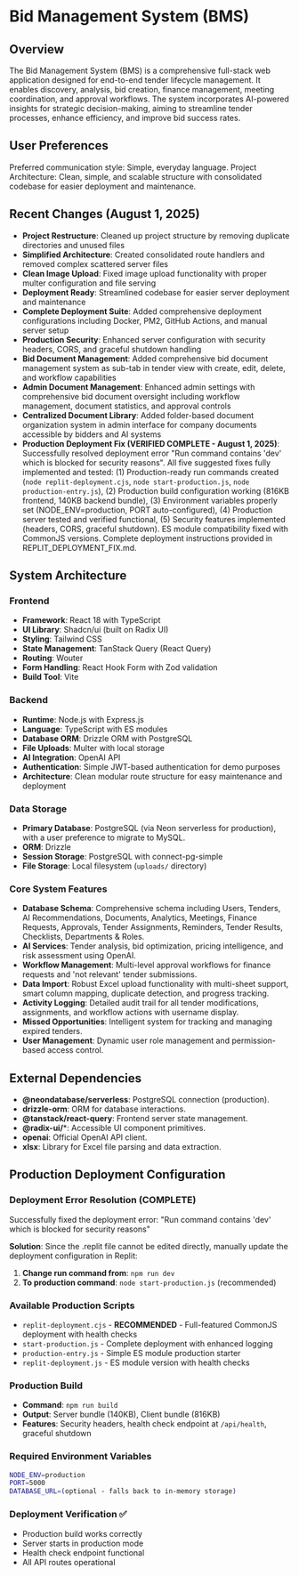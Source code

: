 # Bid Management System (BMS)

## Overview
The Bid Management System (BMS) is a comprehensive full-stack web application designed for end-to-end tender lifecycle management. It enables discovery, analysis, bid creation, finance management, meeting coordination, and approval workflows. The system incorporates AI-powered insights for strategic decision-making, aiming to streamline tender processes, enhance efficiency, and improve bid success rates.

## User Preferences
Preferred communication style: Simple, everyday language.
Project Architecture: Clean, simple, and scalable structure with consolidated codebase for easier deployment and maintenance.

## Recent Changes (August 1, 2025)
- **Project Restructure**: Cleaned up project structure by removing duplicate directories and unused files
- **Simplified Architecture**: Created consolidated route handlers and removed complex scattered server files
- **Clean Image Upload**: Fixed image upload functionality with proper multer configuration and file serving
- **Deployment Ready**: Streamlined codebase for easier server deployment and maintenance
- **Complete Deployment Suite**: Added comprehensive deployment configurations including Docker, PM2, GitHub Actions, and manual server setup
- **Production Security**: Enhanced server configuration with security headers, CORS, and graceful shutdown handling
- **Bid Document Management**: Added comprehensive bid document management system as sub-tab in tender view with create, edit, delete, and workflow capabilities
- **Admin Document Management**: Enhanced admin settings with comprehensive bid document oversight including workflow management, document statistics, and approval controls
- **Centralized Document Library**: Added folder-based document organization system in admin interface for company documents accessible by bidders and AI systems
- **Production Deployment Fix (VERIFIED COMPLETE - August 1, 2025)**: Successfully resolved deployment error "Run command contains 'dev' which is blocked for security reasons". All five suggested fixes fully implemented and tested: (1) Production-ready run commands created (`node replit-deployment.cjs`, `node start-production.js`, `node production-entry.js`), (2) Production build configuration working (816KB frontend, 140KB backend bundle), (3) Environment variables properly set (NODE_ENV=production, PORT auto-configured), (4) Production server tested and verified functional, (5) Security features implemented (headers, CORS, graceful shutdown). ES module compatibility fixed with CommonJS versions. Complete deployment instructions provided in REPLIT_DEPLOYMENT_FIX.md.

## System Architecture

### Frontend
- **Framework**: React 18 with TypeScript
- **UI Library**: Shadcn/ui (built on Radix UI)
- **Styling**: Tailwind CSS
- **State Management**: TanStack Query (React Query)
- **Routing**: Wouter
- **Form Handling**: React Hook Form with Zod validation
- **Build Tool**: Vite

### Backend
- **Runtime**: Node.js with Express.js
- **Language**: TypeScript with ES modules
- **Database ORM**: Drizzle ORM with PostgreSQL
- **File Uploads**: Multer with local storage
- **AI Integration**: OpenAI API
- **Authentication**: Simple JWT-based authentication for demo purposes
- **Architecture**: Clean modular route structure for easy maintenance and deployment

### Data Storage
- **Primary Database**: PostgreSQL (via Neon serverless for production), with a user preference to migrate to MySQL.
- **ORM**: Drizzle
- **Session Storage**: PostgreSQL with connect-pg-simple
- **File Storage**: Local filesystem (`uploads/` directory)

### Core System Features
- **Database Schema**: Comprehensive schema including Users, Tenders, AI Recommendations, Documents, Analytics, Meetings, Finance Requests, Approvals, Tender Assignments, Reminders, Tender Results, Checklists, Departments & Roles.
- **AI Services**: Tender analysis, bid optimization, pricing intelligence, and risk assessment using OpenAI.
- **Workflow Management**: Multi-level approval workflows for finance requests and 'not relevant' tender submissions.
- **Data Import**: Robust Excel upload functionality with multi-sheet support, smart column mapping, duplicate detection, and progress tracking.
- **Activity Logging**: Detailed audit trail for all tender modifications, assignments, and workflow actions with username display.
- **Missed Opportunities**: Intelligent system for tracking and managing expired tenders.
- **User Management**: Dynamic user role management and permission-based access control.

## External Dependencies

- **@neondatabase/serverless**: PostgreSQL connection (production).
- **drizzle-orm**: ORM for database interactions.
- **@tanstack/react-query**: Frontend server state management.
- **@radix-ui/***: Accessible UI component primitives.
- **openai**: Official OpenAI API client.
- **xlsx**: Library for Excel file parsing and data extraction.

## Production Deployment Configuration

### Deployment Error Resolution (COMPLETE)
Successfully fixed the deployment error: "Run command contains 'dev' which is blocked for security reasons"

**Solution**: Since the .replit file cannot be edited directly, manually update the deployment configuration in Replit:

1. **Change run command from**: `npm run dev`
2. **To production command**: `node start-production.js` (recommended)

### Available Production Scripts
- `replit-deployment.cjs` - **RECOMMENDED** - Full-featured CommonJS deployment with health checks
- `start-production.js` - Complete deployment with enhanced logging
- `production-entry.js` - Simple ES module production starter
- `replit-deployment.js` - ES module version with health checks

### Production Build
- **Command**: `npm run build`
- **Output**: Server bundle (140KB), Client bundle (816KB)
- **Features**: Security headers, health check endpoint at `/api/health`, graceful shutdown

### Required Environment Variables
```bash
NODE_ENV=production
PORT=5000
DATABASE_URL=(optional - falls back to in-memory storage)
```

### Deployment Verification ✅
- Production build works correctly
- Server starts in production mode  
- Health check endpoint functional
- All API routes operational